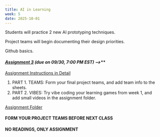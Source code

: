 ```yaml
---
title: AI in Learning 
week: 5
date: 2025-10-01
---
```


Students will practice 2 new AI prototyping techniques. 

Project teams will begin documenting their design priorities. 

Github basics. 

#### ***[Assignment 3](https://drive.google.com/drive/folders/1cGVwR8mfZ8AKx7_l31jhdnDPe5FJlVks?usp=drive_link)** *(due on 09/30, 7:00 PM EST)* -->*** 

[Assignment Instructions in Detail](https://docs.google.com/document/d/1-Fc2-VDqTIkl4bKeS2fhXu-Z3VPaZ1vWerjcMvVnwz4/edit?usp=drive_link)

1.  PART 1. TEAMS: Form your final project teams, and add team info to the sheets. 
1.  PART 2. VIBES: Try vibe coding your learning games from week 1, and add small videos in the assignment folder. 

[Assignment Folder](https://drive.google.com/drive/folders/1cGVwR8mfZ8AKx7_l31jhdnDPe5FJlVks?usp=drive_link)

#### **FORM YOUR PROJECT TEAMS BEFORE NEXT CLASS** 

#### **NO READINGS, ONLY ASSIGNMENT**


